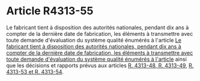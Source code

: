 # Article R4313-55

Le fabricant tient à disposition des autorités nationales, pendant dix ans à compter de la dernière date de fabrication, les éléments à transmettre avec toute demande d'évaluation du système qualité énumérés à l'article [Le fabricant tient à disposition des autorités nationales, pendant dix ans à compter de la dernière date de fabrication, les éléments à transmettre avec toute demande d'évaluation du système qualité énumérés à l'article][1] ainsi que les décisions et rapports prévus aux articles [R. 4313-48, R. 4313-49][2], [R. 4313-53 et R. 4313-54][3].

 [1]: /affichCodeArticle.do?cidTexte=LEGITEXT000006072050&idArticle=LEGIARTI000018489543&dateTexte=&categorieLien=cid
 [2]: /affichCodeArticle.do?cidTexte=LEGITEXT000006072050&idArticle=LEGIARTI000018489557&dateTexte=&categorieLien=cid
 [3]: /affichCodeArticle.do?cidTexte=LEGITEXT000006072050&idArticle=LEGIARTI000018489571&dateTexte=&categorieLien=cid